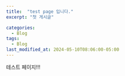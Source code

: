 ```yaml
---
title:  "test page 입니다."
excerpt: "첫 게시글"

categories:
  - Blog
tags:
  - Blog
last_modified_at: 2024-05-10T08:06:00-05:00
---
```


테스트 페이지!!!